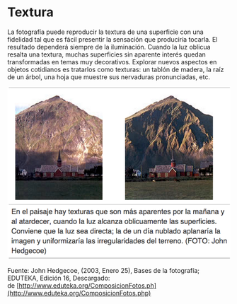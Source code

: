 # Textura

La fotografía puede reproducir la textura de una superficie con una fidelidad tal que es fácil presentir la sensación que produciría tocarla. El resultado dependerá siempre de la iluminación. Cuando la luz oblicua resalta una textura, muchas superficies sin aparente interés quedan transformadas en temas muy decorativos. Explorar nuevos aspectos en objetos cotidianos es tratarlos como texturas: un tablón de madera, la raíz de un árbol, una hoja que muestre sus nervaduras pronunciadas, etc.


![t](img/Textura.png "t")


Fuente: John Hedgecoe, (2003, Enero 25), Bases de la fotografía; EDUTEKA, Edición 16, Descargado: de [http://www.eduteka.org/ComposicionFotos.ph](http://www.eduteka.org/ComposicionFotos.php)